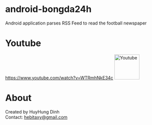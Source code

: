 # android-bongda24h
Android application parses RSS Feed to read the football newspaper

# Youtube
https://www.youtube.com/watch?v=WTRmhNkE34c
[<img alt="Youtube" height="80" src="https://www.youtube.com/yt/brand/media/image/YouTube-logo-full_color.png">](https://www.youtube.com/watch?v=WTRmhNkE34c)

# About
Created by HuyHung Dinh<br>
Contact: hebitaxy@gmail.com
